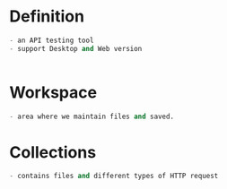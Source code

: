 # Definition
```python
- an API testing tool
- support Desktop and Web version



```


# Workspace
```python
- area where we maintain files and saved.

```

# Collections
```python
- contains files and different types of HTTP request
```





























